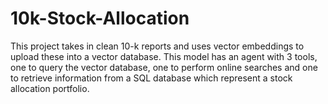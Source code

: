 # 10k-Stock-Allocation
This project takes in clean 10-k reports and uses vector embeddings to upload these into a vector database. This model has an agent with 3 tools, one to query the vector database, one to perform online searches and one to retrieve information from a SQL database which represent a stock allocation portfolio. 
